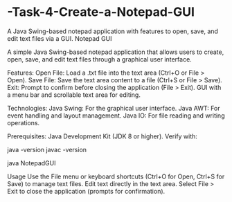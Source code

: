 # -Task-4-Create-a-Notepad-GUI
A Java Swing-based notepad application with features to open, save, and edit text files via a GUI.
Notepad GUI

A simple Java Swing-based notepad application that allows users to create, open, save, and edit text files through a graphical user interface.

Features:
Open File: Load a .txt file into the text area (Ctrl+O or File > Open).
Save File: Save the text area content to a file (Ctrl+S or File > Save).
Exit: Prompt to confirm before closing the application (File > Exit).
GUI with a menu bar and scrollable text area for editing.

Technologies:
Java Swing: For the graphical user interface.
Java AWT: For event handling and layout management.
Java IO: For file reading and writing operations.

Prerequisites:
Java Development Kit (JDK 8 or higher). Verify with:

java -version
javac -version


java NotepadGUI

Usage
Use the File menu or keyboard shortcuts (Ctrl+O for Open, Ctrl+S for Save) to manage text files.
Edit text directly in the text area.
Select File > Exit to close the application (prompts for confirmation).
